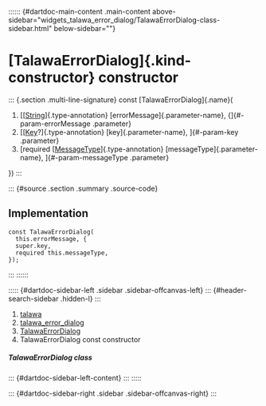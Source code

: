 :::::: {#dartdoc-main-content .main-content above-sidebar="widgets_talawa_error_dialog/TalawaErrorDialog-class-sidebar.html" below-sidebar=""}
<div>

# [TalawaErrorDialog]{.kind-constructor} constructor

</div>

::: {.section .multi-line-signature}
const [TalawaErrorDialog]{.name}(

1.  [[[String](https://api.flutter.dev/flutter/dart-core/String-class.html)]{.type-annotation}
    [errorMessage]{.parameter-name}, {]{#-param-errorMessage .parameter}
2.  [[[Key](https://api.flutter.dev/flutter/foundation/Key-class.html)?]{.type-annotation}
    [key]{.parameter-name}, ]{#-param-key .parameter}
3.  [required
    [[MessageType](../../enums_enums/MessageType.html)]{.type-annotation}
    [messageType]{.parameter-name}, ]{#-param-messageType .parameter}

})
:::

::: {#source .section .summary .source-code}
## Implementation

``` language-dart
const TalawaErrorDialog(
  this.errorMessage, {
  super.key,
  required this.messageType,
});
```
:::
::::::

::::: {#dartdoc-sidebar-left .sidebar .sidebar-offcanvas-left}
::: {#header-search-sidebar .hidden-l}
:::

1.  [talawa](../../index.html)
2.  [talawa_error_dialog](../../widgets_talawa_error_dialog/)
3.  [TalawaErrorDialog](../../widgets_talawa_error_dialog/TalawaErrorDialog-class.html)
4.  TalawaErrorDialog const constructor

##### TalawaErrorDialog class

::: {#dartdoc-sidebar-left-content}
:::
:::::

::: {#dartdoc-sidebar-right .sidebar .sidebar-offcanvas-right}
:::
